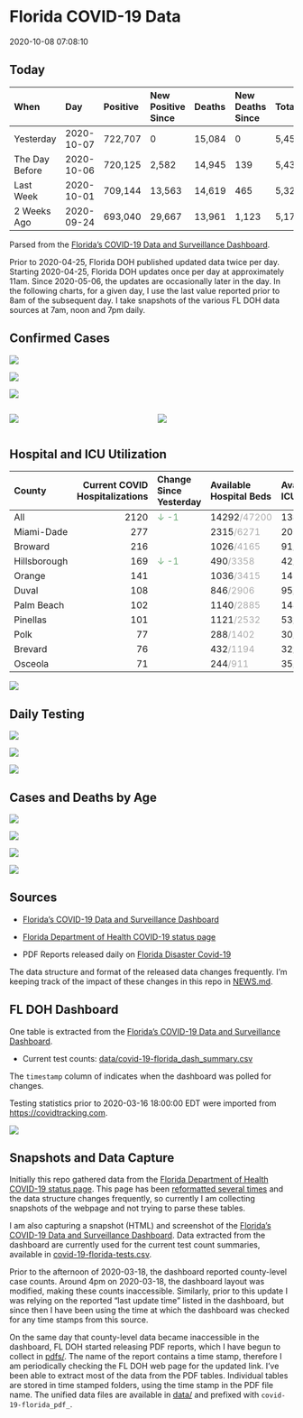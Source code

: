 Florida COVID-19 Data
================
2020-10-08 07:08:10

## Today

| When           | Day        | Positive | New Positive Since | Deaths | New Deaths Since | Total     |
| :------------- | :--------- | :------- | :----------------- | :----- | :--------------- | :-------- |
| Yesterday      | 2020-10-07 | 722,707  | 0                  | 15,084 | 0                | 5,459,711 |
| The Day Before | 2020-10-06 | 720,125  | 2,582              | 14,945 | 139              | 5,433,578 |
| Last Week      | 2020-10-01 | 709,144  | 13,563             | 14,619 | 465              | 5,325,835 |
| 2 Weeks Ago    | 2020-09-24 | 693,040  | 29,667             | 13,961 | 1,123            | 5,179,499 |

Parsed from the [Florida’s COVID-19 Data and Surveillance
Dashboard](https://fdoh.maps.arcgis.com/apps/opsdashboard/index.html#/8d0de33f260d444c852a615dc7837c86).

Prior to 2020-04-25, Florida DOH published updated data twice per day.
Starting 2020-04-25, Florida DOH updates once per day at approximately
11am. Since 2020-05-06, the updates are occasionally later in the day.
In the following charts, for a given day, I use the last value reported
prior to 8am of the subsequent day. I take snapshots of the various FL
DOH data sources at 7am, noon and 7pm daily.

## Confirmed Cases

![](plots/covid-19-florida-daily-test-changes.png)

![](plots/covid-19-florida-deaths-by-day.png)

![](plots/covid-19-florida-county-top-6.png)

<div class="columns">

<div class="column is-full-mobile">

![](plots/covid-19-florida-testing.png)

</div>

<div class="column is-full-mobile">

![](plots/covid-19-florida-total-positive.png)

</div>

</div>

## Hospital and ICU Utilization

| County       | Current COVID Hospitalizations | Change Since Yesterday                   | Available Hospital Beds                      | Available ICU Beds                         |
| :----------- | -----------------------------: | :--------------------------------------- | :------------------------------------------- | :----------------------------------------- |
| All          |                           2120 | <span style="color: #6BAA75">↓ -1</span> | 14292<span style="color: #aaa">/47200</span> | 1344<span style="color: #aaa">/4760</span> |
| Miami-Dade   |                            277 |                                          | 2315<span style="color: #aaa">/6271</span>   | 200<span style="color: #aaa">/751</span>   |
| Broward      |                            216 |                                          | 1026<span style="color: #aaa">/4165</span>   | 91<span style="color: #aaa">/368</span>    |
| Hillsborough |                            169 | <span style="color: #6BAA75">↓ -1</span> | 490<span style="color: #aaa">/3358</span>    | 42<span style="color: #aaa">/334</span>    |
| Orange       |                            141 |                                          | 1036<span style="color: #aaa">/3415</span>   | 146<span style="color: #aaa">/258</span>   |
| Duval        |                            108 |                                          | 846<span style="color: #aaa">/2906</span>    | 95<span style="color: #aaa">/342</span>    |
| Palm Beach   |                            102 |                                          | 1140<span style="color: #aaa">/2885</span>   | 144<span style="color: #aaa">/274</span>   |
| Pinellas     |                            101 |                                          | 1121<span style="color: #aaa">/2532</span>   | 53<span style="color: #aaa">/239</span>    |
| Polk         |                             77 |                                          | 288<span style="color: #aaa">/1402</span>    | 30<span style="color: #aaa">/144</span>    |
| Brevard      |                             76 |                                          | 432<span style="color: #aaa">/1194</span>    | 32<span style="color: #aaa">/133</span>    |
| Osceola      |                             71 |                                          | 244<span style="color: #aaa">/911</span>     | 35<span style="color: #aaa">/88</span>     |

![](plots/covid-19-florida-icu-usage.png)

## Daily Testing

![](plots/covid-19-florida-tests-per-case.png)

<!-- ![](plots/covid-19-florida-change-new-cases.png) -->

![](plots/covid-19-florida-tests-percent-positive.png)

![](plots/covid-19-florida-test-and-case-growth.png)

## Cases and Deaths by Age

![](plots/covid-19-florida-weekly-events-by-age.png)

![](plots/covid-19-florida-age.png)

![](plots/covid-19-florida-age-deaths.png)

![](plots/covid-19-florida-age-sex.png)

## Sources

  - [Florida’s COVID-19 Data and Surveillance
    Dashboard](https://fdoh.maps.arcgis.com/apps/opsdashboard/index.html#/8d0de33f260d444c852a615dc7837c86)

  - [Florida Department of Health COVID-19 status
    page](http://www.floridahealth.gov/diseases-and-conditions/COVID-19/)

  - PDF Reports released daily on [Florida Disaster
    Covid-19](http://www.floridahealth.gov/diseases-and-conditions/COVID-19/)

The data structure and format of the released data changes frequently.
I’m keeping track of the impact of these changes in this repo in
[NEWS.md](NEWS.md).

## FL DOH Dashboard

One table is extracted from the [Florida’s COVID-19 Data and
Surveillance
Dashboard](https://fdoh.maps.arcgis.com/apps/opsdashboard/index.html#/8d0de33f260d444c852a615dc7837c86).

  - Current test counts:
    [data/covid-19-florida\_dash\_summary.csv](data/covid-19-florida_dash_summary.csv)

The `timestamp` column of indicates when the dashboard was polled for
changes.

Testing statistics prior to 2020-03-16 18:00:00 EDT were imported from
<https://covidtracking.com>.

![](screenshots/fodh_maps_arcgis_com__apps__opsdashboard.png)

## Snapshots and Data Capture

Initially this repo gathered data from the [Florida Department of Health
COVID-19 status
page](http://www.floridahealth.gov/diseases-and-conditions/COVID-19/).
This page has been [reformatted several
times](screenshots/floridahealth_gov__diseases-and-conditions__COVID-19.png)
and the data structure changes frequently, so currently I am collecting
snapshots of the webpage and not trying to parse these tables.

I am also capturing a snapshot (HTML) and screenshot of the [Florida’s
COVID-19 Data and Surveillance
Dashboard](https://fdoh.maps.arcgis.com/apps/opsdashboard/index.html#/8d0de33f260d444c852a615dc7837c86).
Data extracted from the dashboard are currently used for the current
test count summaries, available in
[covid-19-florida-tests.csv](covid-19-florida-tests.csv).

Prior to the afternoon of 2020-03-18, the dashboard reported
county-level case counts. Around 4pm on 2020-03-18, the dashboard layout
was modified, making these counts inaccessible. Similarly, prior to this
update I was relying on the reported “last update time” listed in the
dashboard, but since then I have been using the time at which the
dashboard was checked for any time stamps from this source.

On the same day that county-level data became inaccessible in the
dashboard, FL DOH started releasing PDF reports, which I have begun to
collect in [pdfs/](pdfs/). The name of the report contains a time stamp,
therefore I am periodically checking the FL DOH web page for the updated
link. I’ve been able to extract most of the data from the PDF tables.
Individual tables are stored in time stamped folders, using the time
stamp in the PDF file name. The unified data files are available in
[data/](data/) and prefixed with `covid-19-florida_pdf_`.
